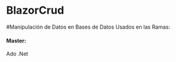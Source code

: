 # BlazorCrud

#Manipulación de Datos en Bases de Datos Usados en las Ramas: 
<div> <h4> Master: </h4>  <p > Ado .Net</p> </div>

